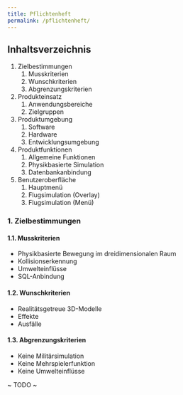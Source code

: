 ```yaml
---
title: Pflichtenheft
permalink: /pflichtenheft/
---
```


## Inhaltsverzeichnis

1. Zielbestimmungen
    1. Musskriterien
    2. Wunschkriterien
    3. Abgrenzungskriterien
2. Produkteinsatz
    1. Anwendungsbereiche
    2. Zielgruppen
3. Produktumgebung
    1. Software
    2. Hardware
    3. Entwicklungsumgebung
4. Produktfunktionen
    1. Allgemeine Funktionen
    2. Physikbasierte Simulation
    3. Datenbankanbindung
5. Benutzeroberfläche
    1. Hauptmenü
    2. Flugsimulation (Overlay)
    3. Flugsimulation (Menü)

### 1. Zielbestimmungen

#### 1.1. Musskriterien
* Physikbasierte Bewegung im dreidimensionalen Raum
* Kollisionserkennung
* Umwelteinflüsse
* SQL-Anbindung

#### 1.2. Wunschkriterien
* Realitätsgetreue 3D-Modelle
* Effekte
* Ausfälle

#### 1.3. Abgrenzungskriterien
* Keine Militärsimulation
* Keine Mehrspielerfunktion
* Keine Umwelteinflüsse


~ TODO ~
